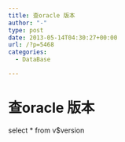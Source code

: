 ```yaml
---
title: 查oracle 版本
author: "-"
type: post
date: 2013-05-14T04:30:27+00:00
url: /?p=5468
categories:
  - DataBase

---
```

# 查oracle 版本
select * from v$version